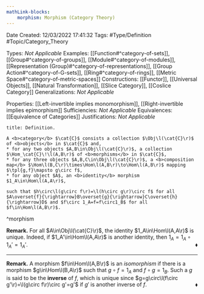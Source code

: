 ```yaml
---
mathLink-blocks:
    morphism: Morphism (Category Theory)
---
```


<div class="topSpace"></div>

Date Created: 12/03/2022 17:41:32
Tags: #Type/Definition #Topic/Category_Theory

Types: <i>Not Applicable</i>
Examples: [[Function#^category-of-sets]], [[Group#^category-of-groups]], [[Module#^category-of-modules]], [[Representation (Group)#^category-of-representations]], [[Group Action#^category-of-G-sets]], [[Ring#^category-of-rings]], [[Metric Space#^category-of-metric-spaces]]
Constructions: [[Functor]], [[Universal Objects]], [[Natural Transformation]], [[Slice Category]], [[Coslice Category]]
Generalizations: <i>Not Applicable</i>

Properties: [[Left-invertible implies monomorphism]], [[Right-invertible implies epimorphism]]
Sufficiencies: <i>Not Applicable</i>
Equivalences: [[Equivalence of Categories]]
Justifications: <i>Not Applicable</i>

``` ad-Definition
title: Definition.

A <b>category</b> $\cat{C}$ consists a collection $\Obj\l(\cat{C}\r)$ of <b>objects</b> in $\cat{C}$ and, 
* for any two objects $A,B\in\Obj\l(\cat{C}\r)$, a collection $\Hom_\cat{C}\!\l(A,B\r)$ of <b>morphisms</b> in $\cat{C}$,
* for any three objects $A,B,C\in\Obj\l(\cat{C}\r)$, a <b>composition map</b> $\Hom\l(B,C\r)\times\Hom\l(A,B\r)\to\Hom\l(A,B\r)$ mapping $\tpl{g,f}\mapsto g\circ f$,
* for any object $A$, an <b>identity</b> morphism $1_A\in\Hom\l(A,A\r)$,

such that $h\circ\l(g\circ f\r)=\l(h\circ g\r)\circ f$ for all $A\overset{f}{\rightarrow}B\overset{g}{\rightarrow}C\overset{h}{\rightarrow}D$ and $f\circ 1_A=f=f\circ1_B$ for all $f\in\Hom\l(A,B\r)$.

```
^morphism

<b>Remark.</b> For all $A\in\Obj\l(\cat{C}\r)$, the identity $1_A\in\Hom\l(A,A\r)$ is unique. Indeed, if $1_A'\in\Hom\l(A,A\r)$ is another identity, then $1_A=1_A\circ1_A'=1_A'$.<span style="float:right;">$\blacklozenge$</span>

---

<b>Remark.</b> A morphism $f\in\Hom\l(A,B\r)$ is an <i>isomorphism</i> if there is a morphism $g\in\Hom\l(B,A\r)$ such that $g\circ f=1_A$ and $f\circ g=1_B$. Such a $g$ is said to be the <b>inverse</b> of $f$, which is unique since $g=g\circ\l(f\circ g'\r)=\l(g\circ f\r)\circ g'=g'$ if $g'$ is another inverse of $f$.<span style="float:right;">$\blacklozenge$</span>
